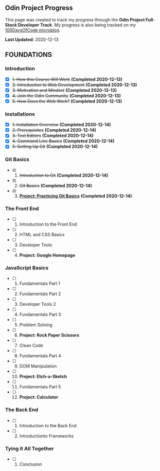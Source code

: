 Odin Project Progress
---
This page was created to track my progress through the **Odin Project Full-Stack Developer Track**. My progress is also being tracked on my [100DaysOfCode microblog](/100DaysOfCode).


**Last Updated:** 2020-12-13


## FOUNDATIONS ##
### Introduction ###
- [x] ~~1. How this Course Will Work~~ **(Completed 2020-12-13)**
- [x] ~~2. Introduction to Web Development~~ **(Completed 2020-12-13)**
- [x] ~~3. Motivation and Mindset~~ **(Completed 2020-12-13)**
- [x] ~~4. Join the Odin Community~~ **(Completed 2020-12-13)**
- [x] ~~5. How Does the Web Work?~~ **(Completed 2020-12-13)**

### Installations ###
- [x] ~~1. Installation Overview~~ **(Completed 2020-12-14)**
- [x] ~~2. Prerequisites~~ **(Completed 2020-12-14)**
- [x] ~~3. Text Editors~~ **(Completed 2020-12-14)**
- [x] ~~4. Command Line Basics~~ **(Completed 2020-12-14)**
- [x] ~~5: Setting Up Git~~ **(Completed 2020-12-14)**

### Git Basics ###
- [x] 1. ~~Introduction to Git~~ **(Completed 2020-12-14)**
- [x] 2. ~~Git Basics~~ **(Completed 2020-12-14)**
- [x] 3. [**Project: Practicing Git Basics**](https://github.com/ahimsacode/git_test) **(Completed 2020-12-14)**

### The Front End ###
- [ ] 1. Introduction to the Front End
- [ ] 2. HTML and CSS Basics
- [ ] 3. Developer Tools
- [ ] 4. **Project: Google Homepage**

### JavaScript Basics ###
- [ ] 1. Fundamentals Part 1
- [ ] 2. Fundamentals Part 2
- [ ] 3. Developer Tools 2
- [ ] 4. Fundamentals Part 3
- [ ] 5. Problem Solving
- [ ] 6. **Project: Rock Paper Scissors**
- [ ] 7. Clean Code
- [ ] 8. Fundamentals Part 4
- [ ] 9. DOM Manipulation
- [ ] 10. **Project: Etch-a-Sketch**
- [ ] 11. Fundamentals Part 5
- [ ] 12. **Project: Calculator**

### The Back End ###
- [ ] 1. Introduction to the Back End
- [ ] 2. Introductionto Frameworks

### Tying it All Together ###
- [ ] 1. Conclusion
